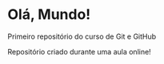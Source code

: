 # Olá, Mundo!
 Primeiro repositório do curso de Git e GitHub

 Repositório criado durante uma aula online!